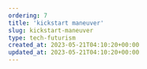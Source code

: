 ```yaml
---
ordering: 7
title: 'kickstart maneuver'
slug: kickstart-maneuver
type: tech-futurism
created_at: 2023-05-21T04:10:20+00:00
updated_at: 2023-05-21T04:10:20+00:00
---
```

